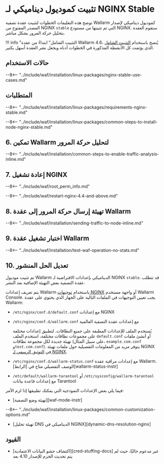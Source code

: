 # تثبيت كموديول ديناميكي لـ NGINX Stable

توضح هذه التعليمات الخطوات لتثبيت عقدة تصفية Wallarm كموديول ديناميكي لإصدار المصدر المفتوح من NGINX `stable` التي تم تثبيتها من مستودع NGINX. ستقوم العقدة بتحليل حركة المرور بشكل مباشر.

!!! info "التثبيت الشامل"
    ابتداءً من عقدة Wallarm 4.6، يُنصح باستخدام [التثبيت الشامل](all-in-one.md) الذي يؤتمت كل الأنشطة المذكورة في الخطوات أدناه ويجعل نشر العقدة أسهل بكثير.

## حالات الاستخدام

--8<-- "../include/waf/installation/linux-packages/nginx-stable-use-cases.md"

## المتطلبات

--8<-- "../include/waf/installation/linux-packages/requirements-nginx-stable.md"

--8<-- "../include/waf/installation/linux-packages/common-steps-to-install-node-nginx-stable.md"

## 6. تمكين Wallarm لتحليل حركة المرور

--8<-- "../include/waf/installation/common-steps-to-enable-traffic-analysis-inline.md"

## 7. إعادة تشغيل NGINX

--8<-- "../include/waf/root_perm_info.md"

--8<-- "../include/waf/restart-nginx-4.4-and-above.md"

## 8. تهيئة إرسال حركة المرور إلى عقدة Wallarm

--8<-- "../include/waf/installation/sending-traffic-to-node-inline.md"

## 9. اختبار تشغيل عقدة Wallarm

--8<-- "../include/waf/installation/test-waf-operation-no-stats.md"

## 10. تعديل الحل المنشور

تم تثبيت موديول Wallarm الديناميكي بإعدادات الافتراضية لـ NGINX `stable`. قد تتطلب عقدة التصفية بعض التهيئة الإضافية بعد النشر.

يتم تعريف إعدادات Wallarm باستخدام [توجيهات NGINX](../../../../admin-en/configure-parameters-en.md) أو واجهة مستخدم Wallarm Console. يجب تعيين التوجيهات في الملفات التالية على الجهاز الذي يحتوي على عقدة Wallarm:

* `/etc/nginx/conf.d/default.conf` مع إعدادات NGINX
* `/etc/nginx/conf.d/wallarm.conf` مع إعدادات عقدة التصفية العالمية

    يُستخدم الملف للإعدادات المطبقة على جميع النطاقات.  لتطبيق إعدادات مختلفة على مجموعات نطاقات مختلفة، استخدم الملف `default.conf` أو أنشئ ملفات تهيئة جديدة لكل مجموعة نطاقات (على سبيل المثال، `example.com.conf` و`test.com.conf`). يتوفر مزيد من المعلومات التفصيلية حول ملفات تهيئة NGINX في [التوثيق الرسمي لـ NGINX](https://nginx.org/en/docs/beginners_guide.html).
* `/etc/nginx/conf.d/wallarm-status.conf` مع إعدادات مراقبة عقدة Wallarm. الوصف التفصيلي متاح في [الرابط][wallarm-status-instr]
* `/etc/default/wallarm-tarantool` أو `/etc/sysconfig/wallarm-tarantool` مع إعدادات قاعدة بيانات Tarantool

فيما يلي بعض الإعدادات النموذجية التي يمكنك تطبيقها إذا لزم الأمر:

* [تهيئة وضع التصفية][waf-mode-instr]

--8<-- "../include/waf/installation/linux-packages/common-customization-options.md"

* [تهيئة تحليل DNS الديناميكي في NGINX][dynamic-dns-resolution-nginx]

## القيود

* [اكتشاف حشو البيانات الاعتمادية][cred-stuffing-docs] غير مدعوم حاليًا، حيث لم يتم تحديث الحزم للإصدار 4.10 بعد